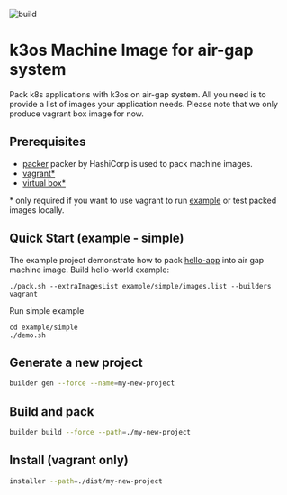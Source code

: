 ![build](https://github.com/zodiac1214/k3os-air-gap/workflows/Go/badge.svg)
# k3os Machine Image for air-gap system

Pack k8s applications with k3os on air-gap system. All you need is to provide a list of images your application needs. Please note that we only produce vagrant box image for now.

## Prerequisites
* [packer](https://www.packer.io/)
packer by HashiCorp is used to pack machine images.
* [vagrant*](https://www.vagrantup.com/)
* [virtual box*](https://www.virtualbox.org/)

\* only required if you want to use vagrant to run [example](example) or test packed images locally.
## Quick Start (example - simple)
The example project demonstrate how to pack [hello-app](https://github.com/GoogleCloudPlatform/kubernetes-engine-samples/tree/master/hello-app) into air gap machine image.
Build hello-world example:
```
./pack.sh --extraImagesList example/simple/images.list --builders vagrant
```

Run simple example
```
cd example/simple
./demo.sh
```

## Generate a new project
```bash
builder gen --force --name=my-new-project
```
## Build and pack 
```bash
builder build --force --path=./my-new-project
```

## Install (vagrant only)
```bash
installer --path=./dist/my-new-project 

```
